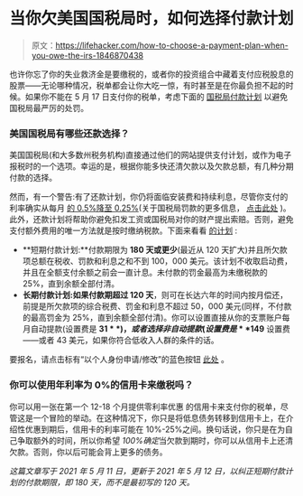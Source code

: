 # 当你欠美国国税局时，如何选择付款计划

> 原文：<https://lifehacker.com/how-to-choose-a-payment-plan-when-you-owe-the-irs-1846870438>

也许你忘了你的失业救济金是要缴税的，或者你的投资组合中藏着支付应税股息的股票——无论哪种情况，税单都会让你大吃一惊，有时甚至是在你最负担不起的时候。如果你不能在 5 月 17 日支付你的税单，考虑下面的 [国税局付款计划](https://www.irs.gov/payments/online-payment-agreement-application) 以避免国税局最严厉的处罚。



### 美国国税局有哪些还款选择？

美国国税局(和大多数州税务机构)直接通过他们的网站提供支付计划，或作为电子报税时的一个选项。幸运的是，根据你能多快还清欠款以及欠款总额，有几种分期付款的选择。

然而，有一个警告:有了还款计划，你仍将面临安装费和持续利息，尽管你支付的利率确实从每月 [的 0.5%降至 0.25%](https://abc7chicago.com/tax-return-penalites-my-irs/10457020/)(关于国税局罚款的更多信息， [点击此处](https://www.irs.gov/taxtopics/tc653) )。此外，还款计划将帮助你避免扣发工资或国税局对你的财产提出索赔。否则，避免支付额外费用的唯一方法就是按时缴纳税款。下面来看看 [的计划](https://www.irs.gov/payments/online-payment-agreement-application) :

*   **短期付款计划:**付款期限为 **180 天或更少**(最近从 120 天扩大)并且所欠款项总额在税收、罚款和利息之和不到 100，000 美元。该计划不收取启动费，并且在全额支付余额之前会一直计息。未付款的罚金最高为未缴税款的 25%，直到余额全部付清。
*   **长期付款计划:**如果付款期**超过 120 天**，则可在长达六年的时间内按月偿还，前提是所欠款项的综合税费、罚金和利息不超过 50，000 美元(同样，不付款的最高罚金为 25%，直到余额全部付清)。你可以设置直接从你的支票账户每月自动提款(设置费是 **$31** )，或者选择非自动提款(设置费是 **$149** 设置费——或者 43 美元，如果你符合低收入人群的条件的话。

要报名，请点击标有“以个人身份申请/修改”的蓝色按钮 [此处](https://www.irs.gov/payments/online-payment-agreement-application) 。

### 你可以使用年利率为 0%的信用卡来缴税吗？

你可以用一张在第一个 12-18 个月提供零利率优惠 的信用卡来支付你的税单，尽管这是一个冒险的举动。在这种情况下，你只是将低息债务转移到信用卡上，在介绍性优惠到期后，信用卡的利率可能在 10%-25%之间。换句话说，你只是在为自己争取额外的时间，所以你希望 *100%确定*当欠款到期时，你可以从信用卡上还清欠款。否则，你以后可能会背上更多的债务。

*这篇文章写于 2021 年 5 月 11 日，更新于 2021 年 5 月 12 日，以纠正短期付款计划的付款期限，即 180 天，而不是最初写的 120 天。*